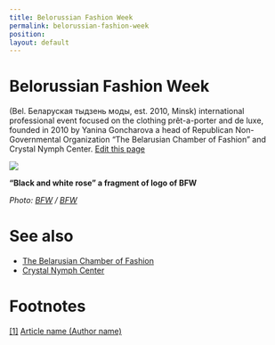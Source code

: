 ```yaml
---
title: Belorussian Fashion Week
permalink: belorussian-fashion-week
position:
layout: default
---
```


# Belorussian Fashion Week

(Bel. Беларуская тыдзень моды, est. 2010, Minsk) international professional event focused on the clothing prêt-a-porter and de luxe, founded in 2010 by Yanina Goncharova a head of Republican Non-Governmental Organization “The Belarusian Chamber of Fashion” and Crystal Nymph Center. [Edit this page](http://prose.io/#indexmod/encyclopedia/edit/master/belorussian-fashion-week.md)

![](/encyclopedia/images/bfw-logo-fragment.jpg)

**“Black and white rose” a fragment of logo of BFW**

*Photo: [BFW](bfw) / [BFW](bfw)*

# See also

- [The Belarusian Chamber of Fashion](t-b-c-o-f)
- [Crystal Nymph Center](c-n-c)

# Footnotes

[[1]](#a1) <span id="f1"></span> [Article name (Author name)](http://example.net/article)
